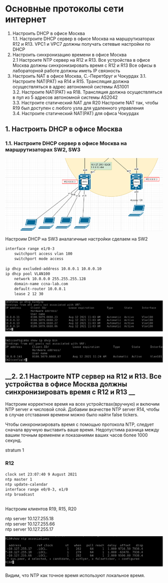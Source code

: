 # __Основные протоколы сети интернет__
1. Настроить DHCP в офисе Москва   
1.1. Настроите DHCP сервер в офисе Москва на маршрутизаторах R12 и R13. VPC1 и VPC7 должны получать сетевые настройки по DHCP
2. Настроить синхронизацию времени в офисе Москва  
2.1 Настроите NTP сервер на R12 и R13. Все устройства в офисе Москва должны синхронизировать время с R12 и R13
Все офисы в лабораторной работе должны иметь IP связность
3. Настроить NAT в офисе Москва, C.-Перетбруг и Чокурдах
3.1. Настроите NAT(PAT) на R14 и R15. Трансляция должна осуществляться в адрес автономной системы AS1001  
3.2. Настроите NAT(PAT) на R18. Трансляция должна осуществляться в пул из 5 адресов автономной системы AS2042  
3.3. Настроите статический NAT для R20
Настроите NAT так, чтобы R19 был доступен с любого узла для удаленного управления  
3.4. Настроите статический NAT(PAT) для офиса Чокурдах


## __1. Настроить DHCP в офисе Москва__ 

### 1.1. Настроите DHCP сервер в офисе Москва на маршрутизаторах SW2, SW3


![](Pictures/Screenshot_1.png)


Настроим DHCP на SW3 аналагичные настройки сделаем на SW2

```
interface range e1/0-3
    switchport access vlan 100
    switchport mode access

ip dhcp excluded-address 10.0.0.1 10.0.0.10
ip dhcp pool VLAN100
    network 10.0.0.0 255.255.255.128
    domain-name ccna-lab.com
    default-router 10.0.0.1
    lease 2 12 30
```

![](Pictures/Screenshot_2.png)

![](Pictures/Screenshot_3.png)

## __2. 2.1 Настроите NTP сервер на R12 и R13. Все устройства в офисе Москва должны синхронизировать время с R12 и R13 __

Настроим корректное время на всех устройствах(вручную) и включим NTP server и числовой слой. Добавим вкачестве NTP server R14, чтобы в случае отставания времени можно было найти false tickers.

Чтобы синхронизировать время с помощью протокола NTP, следует сначала вручную выставить ваше время. Недопустима разница между вашим точным временем и показаниями ваших часов более 1000 секунд. 

 stratum 1
### R12

```
clock set 23:07:40 9 August 2021
ntp master 1
ntp update-calendar
interface range e0/0-3, e1/0
ntp broadcast


```

Настроим клиентов R19, R15, R20

ntp server 10.127.255.18  
ntp server 10.127.255.66  
ntp server 10.127.255.17  

![](Pictures/Screenshot_5.png)

Видим, что NTP как точное время используют локальное время.


